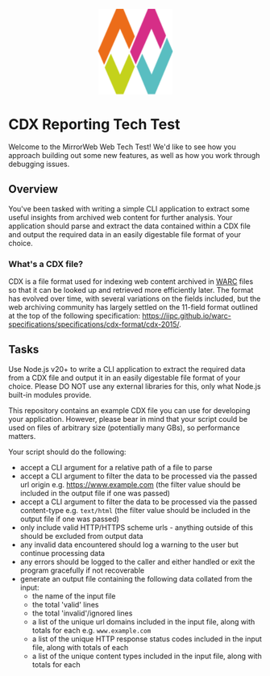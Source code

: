 <p align="center">
  <img src="data/mw-logo-only.svg" alt="Logo" height=170>
</p>

# CDX Reporting Tech Test

Welcome to the MirrorWeb Web Tech Test! We'd like to see how you approach building out some new features, as well as how you work through debugging issues.

## Overview

You've been tasked with writing a simple CLI application to extract some useful insights from archived web content for further analysis. Your application should parse and extract the data contained within a CDX file and output the required data in an easily digestable file format of your choice.

### What's a CDX file?

CDX is a file format used for indexing web content archived in [WARC](https://iipc.github.io/warc-specifications/specifications/warc-format/warc-1.1-annotated/) files so that it can be looked up and retrieved more efficiently later. The format has evolved over time, with several variations on the fields included, but the web archiving community has largely settled on the 11-field format outlined at the top of the following specification: <https://iipc.github.io/warc-specifications/specifications/cdx-format/cdx-2015/>.

## Tasks

Use Node.js v20+ to write a CLI application to extract the required data from a CDX file and output it in an easily digestable file format of your choice. Please DO NOT use any external libraries for this, only what Node.js built-in modules provide.

This repository contains an example CDX file you can use for developing your application. However, please bear in mind that your script could be used on files of arbitrary size (potentially many GBs), so performance matters.

Your script should do the following:

* accept a CLI argument for a relative path of a file to parse
* accept a CLI argument to filter the data to be processed via the passed url origin e.g. <https://www.example.com> (the filter value should be included in the output file if one was passed)
* accept a CLI argument to filter the data to be processed via the passed content-type e.g. `text/html` (the filter value should be included in the output file if one was passed)
* only include valid HTTP/HTTPS scheme urls - anything outside of this should be excluded from output data
* any invalid data encountered should log a warning to the user but continue processing data
* any errors should be logged to the caller and either handled or exit the program gracefully if not recoverable
* generate an output file containing the following data collated from the input:
  * the name of the input file
  * the total 'valid' lines
  * the total 'invalid'/ignored lines
  * a list of the unique url domains included in the input file, along with totals for each e.g. `www.example.com`
  * a list of the unique HTTP response status codes included in the input file, along with totals of each
  * a list of the unique content types included in the input file, along with totals for each
